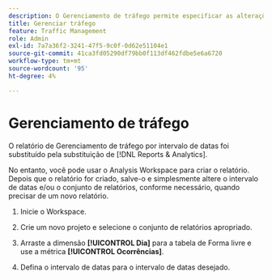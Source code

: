 ```yaml
---
description: O Gerenciamento de tráfego permite especificar as alterações esperadas no volume de tráfego.
title: Gerenciar tráfego
feature: Traffic Management
role: Admin
exl-id: 7a7a36f2-3241-47f5-9c0f-0d62e51104e1
source-git-commit: 41ca3fd05290df79bb0f113df462fdbe5e6a6720
workflow-type: tm+mt
source-wordcount: '95'
ht-degree: 4%

---
```


# Gerenciamento de tráfego

O relatório de Gerenciamento de tráfego por intervalo de datas foi substituído pela substituição de [!DNL Reports & Analytics].

No entanto, você pode usar o Analysis Workspace para criar o relatório. Depois que o relatório for criado, salve-o e simplesmente altere o intervalo de datas e/ou o conjunto de relatórios, conforme necessário, quando precisar de um novo relatório.

1. Inicie o Workspace.

1. Crie um novo projeto e selecione o conjunto de relatórios apropriado.

1. Arraste a dimensão **[!UICONTROL Dia]** para a tabela de Forma livre e use a métrica **[!UICONTROL Ocorrências]**.

1. Defina o intervalo de datas para o intervalo de datas desejado.

